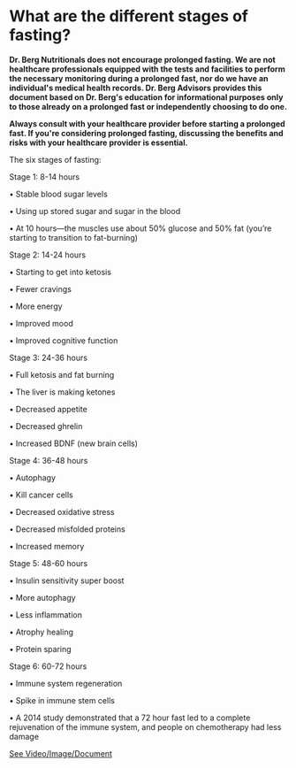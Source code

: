 # What are the different stages of fasting?

**Dr. Berg Nutritionals does not encourage prolonged fasting. We are not healthcare professionals equipped with the tests and facilities to perform the necessary monitoring during a prolonged fast, nor do we have an individual's medical health records. Dr. Berg Advisors provides this document based on Dr. Berg's education for informational purposes only to those already on a prolonged fast or independently choosing to do one.**

**Always consult with your healthcare provider before starting a prolonged fast. If you're considering prolonged fasting, discussing the benefits and risks with your healthcare provider is essential.**

The six stages of fasting:

Stage 1: 8-14 hours

• Stable blood sugar levels

• Using up stored sugar and sugar in the blood

• At 10 hours—the muscles use about 50% glucose and 50% fat (you’re starting to transition to fat-burning)

Stage 2: 14-24 hours

• Starting to get into ketosis

• Fewer cravings

• More energy

• Improved mood

• Improved cognitive function

Stage 3: 24-36 hours

• Full ketosis and fat burning

• The liver is making ketones

• Decreased appetite

• Decreased ghrelin

• Increased BDNF (new brain cells)

Stage 4: 36-48 hours

• Autophagy

• Kill cancer cells

• Decreased oxidative stress

• Decreased misfolded proteins

• Increased memory

Stage 5: 48-60 hours

• Insulin sensitivity super boost

• More autophagy

• Less inflammation

• Atrophy healing

• Protein sparing

Stage 6: 60-72 hours

• Immune system regeneration

• Spike in immune stem cells

• A 2014 study demonstrated that a 72 hour fast led to a complete rejuvenation of the immune system, and people on chemotherapy had less damage

 [See Video/Image/Document](https://hls-player.drberg.com/asset?path=migrated-assets/6-stages-of-fasting)